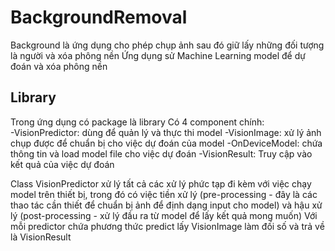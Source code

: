 # BackgroundRemoval
Background là ứng dụng cho phép chụp ảnh sau đó giữ lấy những đối tượng là người và xóa phông nền
Ứng dụng sử Machine Learning model để dự đoán và xóa phông nền

## Library

Trong ứng dụng có package là library
Có 4 component chính:</br>
-VisionPredictor: dùng để quản lý và thực thi model
-VisionImage: xử lý ảnh chụp được để chuẩn bị cho việc dự đoán của model
-OnDeviceModel: chứa thông tin và load model file cho việc dự đoán
-VisionResult: Truy cập vào kết quả của việc dự đoán

Class VisionPredictor xử lý tất cả các xử lý phức tạp đi kèm với việc chạy model trên thiết bị, trong đó có việc tiền xử lý (pre-processing - đây là các thao tác cần thiết để chuẩn bị ảnh để định dạng input cho model) và hậu xử lý (post-processing - xử lý đầu ra từ model để lấy kết quả mong muốn)
Với mỗi predictor chứa phương thức predict lấy VisionImage làm đối số và trả về là VisionResult

